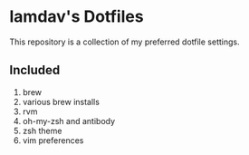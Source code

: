 # lamdav's Dotfiles
This repository is a collection of my preferred dotfile settings.

## Included
1. brew
2. various brew installs
3. rvm
4. oh-my-zsh and antibody
5. zsh theme
6. vim preferences

